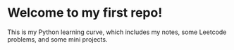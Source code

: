 # Welcome to my first repo!
This is my Python learning curve, which includes my notes, some Leetcode problems, and some mini projects.
